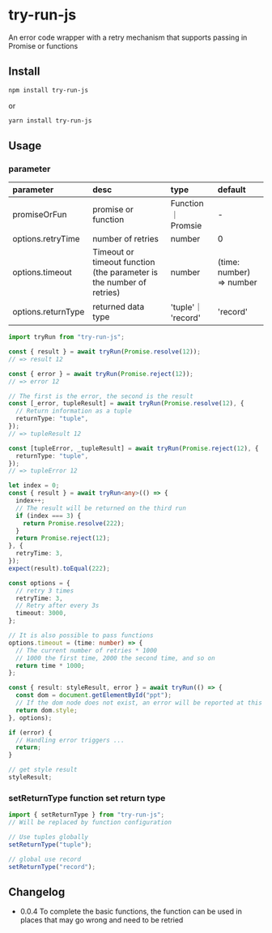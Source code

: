 # try-run-js

An error code wrapper with a retry mechanism that supports passing in Promise or functions

## Install

```bash
npm install try-run-js
```

or

```bash
yarn install try-run-js
```

## Usage

### parameter

| parameter                 | desc                | type                 | default                     |
| :----------------- | :----------------- | :----------------- | :----------------------- |
| promiseOrFun       | promise or function    | Function ｜ Promsie | -                        |
| options.retryTime  | number of retries        | number             | 0                        |
| options.timeout    | Timeout or timeout function (the parameter is the number of retries) | number             | (time: number) => number |
| options.returnType | returned data type   | 'tuple'｜ 'record'  | 'record'                 |

```ts
import tryRun from "try-run-js";

const { result } = await tryRun(Promise.resolve(12));
// => result 12

const { error } = await tryRun(Promise.reject(12));
// => error 12

// The first is the error, the second is the result
const [_error, tupleResult] = await tryRun(Promise.resolve(12), {
  // Return information as a tuple
  returnType: "tuple",
});
// => tupleResult 12

const [tupleError, _tupleResult] = await tryRun(Promise.reject(12), {
  returnType: "tuple",
});
// => tupleError 12
```

```ts
let index = 0;
const { result } = await tryRun<any>(() => {
  index++;
  // The result will be returned on the third run
  if (index === 3) {
    return Promise.resolve(222);
  }
  return Promise.reject(12);
}, {
  retryTime: 3,
});
expect(result).toEqual(222);

const options = {
  // retry 3 times
  retryTime: 3,
  // Retry after every 3s
  timeout: 3000,
};

// It is also possible to pass functions
options.timeout = (time: number) => {
  // The current number of retries * 1000
  // 1000 the first time, 2000 the second time, and so on
  return time * 1000;
};

const { result: styleResult, error } = await tryRun(() => {
  const dom = document.getElementById("ppt");
  // If the dom node does not exist, an error will be reported at this time, and the function has an error retry mechanism
  return dom.style;
}, options);

if (error) {
  // Handling error triggers ...
  return;
}

// get style result
styleResult;
```

### setReturnType function set return type

```ts
import { setReturnType } from "try-run-js";
// Will be replaced by function configuration

// Use tuples globally
setReturnType("tuple");

// global use record
setReturnType("record");
```

## Changelog

- 0.0.4 To complete the basic functions, the function can be used in places that may go wrong and need to be retried